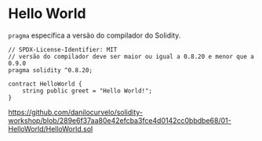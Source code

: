 # Hello World

`pragma` especifica a versão do compilador do Solidity.

```
// SPDX-License-Identifier: MIT
// versão do compilador deve ser maior ou igual a 0.8.20 e menor que a 0.9.0
pragma solidity ^0.8.20;

contract HelloWorld {
    string public greet = "Hello World!";
}

```

https://github.com/danilocurvelo/solidity-workshop/blob/289e6f37aa80e42efcba3fce4d0142cc0bbdbe68/01-HelloWorld/HelloWorld.sol